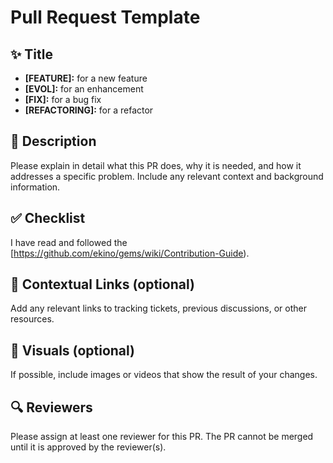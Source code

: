 # Pull Request Template

## ✨ Title
- **[FEATURE]:** for a new feature
- **[EVOL]:** for an enhancement
- **[FIX]:** for a bug fix
- **[REFACTORING]:** for a refactor

## 📄 Description

Please explain in detail what this PR does, why it is needed, and how it addresses a specific problem. Include any relevant context and background information.

## ✅ Checklist

I have read and followed the [https://github.com/ekino/gems/wiki/Contribution-Guide).

## 🔗 Contextual Links (optional)

Add any relevant links to tracking tickets, previous discussions, or other resources.

## 📸 Visuals (optional)

If possible, include images or videos that show the result of your changes.

## 🔍 Reviewers

Please assign at least one reviewer for this PR. The PR cannot be merged until it is approved by the reviewer(s).
